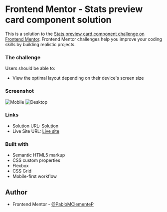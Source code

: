 # Frontend Mentor - Stats preview card component solution

This is a solution to the [Stats preview card component challenge on Frontend Mentor](https://www.frontendmentor.io/challenges/stats-preview-card-component-8JqbgoU62). Frontend Mentor challenges help you improve your coding skills by building realistic projects. 


### The challenge

Users should be able to:

- View the optimal layout depending on their device's screen size

### Screenshot

![Mobile](https://user-images.githubusercontent.com/52505789/138782272-a413dc93-cf66-4225-8e4b-d08c081f0ca6.png)
![Desktop](https://user-images.githubusercontent.com/52505789/138782275-201373fd-88a7-410e-92d9-06d12edf239b.png)


### Links

- Solution URL: [Solution](https://github.com/PabloMClementeP/stats-preview-card)
- Live Site URL: [Live site](https://pablomclementep.github.io/stats-preview-card/)


### Built with

- Semantic HTML5 markup
- CSS custom properties
- Flexbox
- CSS Grid
- Mobile-first workflow



## Author

- Frontend Mentor - [@PabloMClementeP](https://www.frontendmentor.io/profile/PabloMClementeP)



